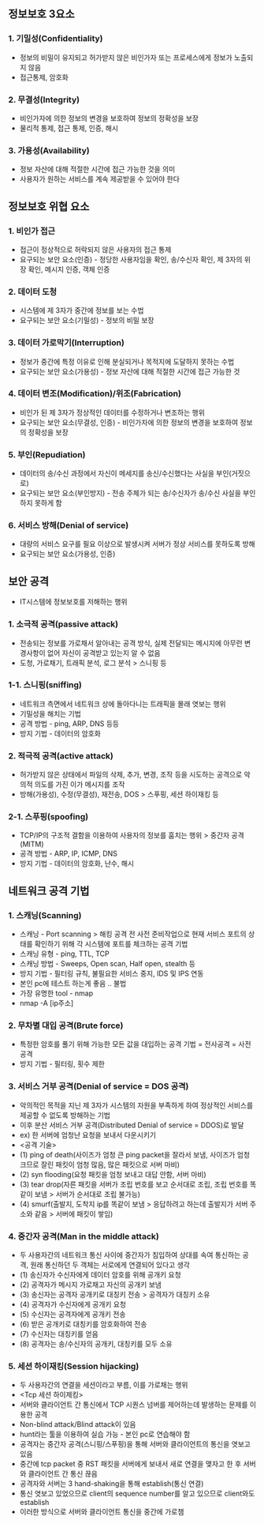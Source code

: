 ## 정보보호 3요소
### 1. 기밀성(Confidentiality)
* 정보의 비밀이 유지되고 허가받지 않은 비인가자 또는 프로세스에게 정보가 노출되지 않음
* 접근통제, 암호화
### 2. 무결성(Integrity)
* 비인가자에 의한 정보의 변경을 보호하여 정보의 정확성을 보장
* 물리적 통제, 접근 통제, 인증, 해시
### 3. 가용성(Availability)
* 정보 자산에 대해 적절한 시간에 접근 가능한 것을 의미
* 사용자가 원하는 서비스를 계속 제공받을 수 있어야 한다 

## 정보보호 위협 요소
### 1. 비인가 접근
* 접근이 정상적으로 허락되지 않은 사용자의 접근 통제
* 요구되는 보안 요소(인증) - 정당한 사용자임을 확인, 송/수신자 확인, 제 3자의 위장 확인, 메시지 인증, 객체 인증
### 2. 데이터 도청
* 시스템에 제 3자가 중간에 정보를 보는 수법
* 요구되는 보안 요소(기밀성) - 정보의 비밀 보장
### 3. 데이터 가로막기(Interruption)
* 정보가 중간에 특정 이유로 인해 분실되거나 목적지에 도달하지 못하는 수법
* 요구되는 보안 요소(가용성) - 정보 자산에 대해 적절한 시간에 접근 가능한 것
### 4. 데이터 변조(Modification)/위조(Fabrication)
* 비인가 된 제 3자가 정상적인 데이터를 수정하거나 변조하는 행위
* 요구되는 보안 요소(무결성, 인증) - 비인가자에 의한 정보의 변경을 보호하여 정보의 정확성을 보장
### 5. 부인(Repudiation)
* 데이터의 송/수신 과정에서 자신이 메세지를 송신/수신했다는 사실을 부인(거짓으로)
* 요구되는 보안 요소(부인방지) - 전송 주체가 되는 송/수신자가 송/수신 사실을 부인하지 못하게 함
### 6. 서비스 방해(Denial of service)
* 대량의 서비스 요구를 필요 이상으로 발생시켜 서버가 정상 서비스를 못하도록 방해
* 요구되는 보안 요소(가용성, 인증)

## 보안 공격
* IT시스템에 정보보호를 저해하는 행위
### 1. 소극적 공격(passive attack)
* 전송되는 정보를 가로채서 알아내는 공격 방식, 실제 전달되는 메시지에 아무런 변경사항이 없어 자신이 공격받고 있는지 알 수 없음
* 도청, 가로채기, 트래픽 분석, 로그 분석 > 스니핑 등
### 1-1. 스니핑(sniffing)
* 네트워크 측면에서 네트워크 상에 돌아다니는 트래픽을 몰래 엿보는 행위
* 기밀성을 해치는 기법
* 공격 방법 - ping, ARP, DNS 등등
* 방지 기법 - 데이터의 암호화
### 2. 적극적 공격(active attack)
* 허가받지 않은 상태에서 파일의 삭제, 추가, 변경, 조작 등을 시도하는 공격으로 악의적 의도를 가진 이가 메시지를 조작
* 방해(가용성), 수정(무결성), 재전송, DOS > 스푸핑, 세션 하이재킹 등
### 2-1. 스푸핑(spoofing)
* TCP/IP의 구조적 결함을 이용하여 사용자의 정보를 훔치는 행위 > 중간자 공격(MITM)
* 공격 방법 - ARP, IP, ICMP, DNS
* 방지 기법 - 데이터의 암호화, 난수, 해시

## 네트워크 공격 기법
### 1. 스캐닝(Scanning)
* 스캐닝 - Port scanning > 해킹 공격 전 사전 준비작업으로 현재 서비스 포트의 상태를 확인하기 위해 각 시스템에 포트를 체크하는 공격 기법
* 스캐닝 유형 - ping, TTL, TCP
* 스캐닝 방법 - Sweeps, Open scan, Half open, stealth 등
* 방지 기법 - 필터링 규칙, 불필요한 서비스 중지, IDS 및 IPS 연동
* 본인 pc에 테스트 하는게 좋음 .. 불법 
* 가장 유명한 tool - nmap
* nmap -A [ip주소]
### 2. 무차별 대입 공격(Brute force)
* 특정한 암호를 풀기 위해 가능한 모든 값을 대입하는 공격 기법 = 전사공격 = 사전공격
* 방지 기법 - 필터링, 횟수 제한
### 3. 서비스 거부 공격(Denial of service = DOS 공격)
* 악의적인 목적을 지닌 제 3자가 시스템의 자원을 부족하게 하여 정상적인 서비스를 제공할 수 없도록 방해하는 기법
* 이후 분산 서비스 거부 공격(Distributed Denial of service = DDOS)로 발달
* ex) 한 서버에 엄청난 요청을 보내서 다운시키기
* <공격 기술>
* (1) ping of death(사이즈가 엄청 큰 ping packet을 잘라서 보냄, 사이즈가 엄청 크므로 잘린 패킷이 엄청 많음, 많은 패킷으로 서버 마비)
* (2) syn flooding(요청 패킷을 엄청 보내고 대답 안함, 서버 마비)
* (3) tear drop(자른 패킷을 서버가 조립 번호를 보고 순서대로 조립, 조립 번호를 똑같이 보냄 > 서버가 순서대로 조립 불가능)
* (4) smurf(출발지, 도착지 ip를 똑같이 보냄 > 응답하려고 하는데 출발지가 서버 주소와 같음 > 서버에 패킷이 쌓임)
### 4. 중간자 공격(Man in the middle attack)
* 두 사용자간의 네트워크 통신 사이에 중간자가 침입하여 상대를 속여 통신하는 공격, 원래 통신하던 두 객체는 서로에게 연결되어 있다고 생각
* (1) 송신자가 수신자에게 데이터 암호를 위해 공개키 요청
* (2) 공격자가 메시지 가로채고 자신의 공개키 보냄
* (3) 송신자는 공격자 공개키로 대칭키 전송 > 공격자가 대칭키 소유
* (4) 공격자가 수신자에게 공개키 요청
* (5) 수신자는 공격자에게 공개키 전송
* (6) 받은 공개키로 대칭키를 암호화하여 전송
* (7) 수신자는 대칭키를 얻음
* (8) 공격자는 송/수신자의 공개키, 대칭키를 모두 소유
### 5. 세션 하이재킹(Session hijacking)
* 두 사용자간의 연결을 세션이라고 부름, 이를 가로채는 행위
* <Tcp 세션 하이제킹> 
* 서버와 클라이언트 간 통신에서 TCP 시퀀스 넘버를 제어하는데 발생하는 문제를 이용한 공격
* Non-blind attack/Blind attack이 있음
* hunt라는 툴을 이용하여 실습 가능 - 본인 pc로 연습해야 함
* 공격자는 중간자 공격(스니핑/스푸핑)을 통해 서버와 클라이언트의 통신을 엿보고 있음
* 중간에 tcp packet 중 RST 패킷을 서버에게 보내서 새로 연결을 맺자고 한 후 서버와 클라이언트 간 통신 끊음
* 공격자와 서버는 3 hand-shaking을 통해 establish(통신 연결)
* 통신 엿보고 있었으므로 client의 sequence number를 알고 있으므로 client와도 establish
* 이러한 방식으로 서버와 클라이언트 통신을 중간에 가로챔
